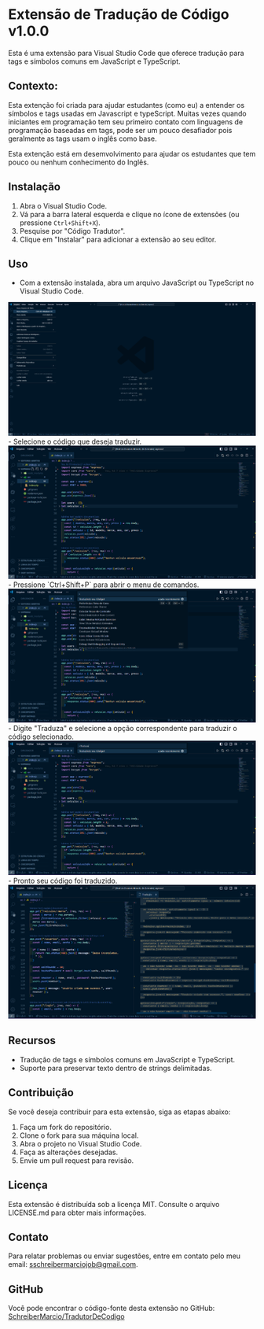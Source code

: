 # Extensão de Tradução de Código v1.0.0

Esta é uma extensão para Visual Studio Code que oferece tradução para tags e símbolos comuns em JavaScript e TypeScript.

## Contexto:

Esta extenção foi criada para ajudar estudantes (como eu) a entender os símbolos e tags usadas em Javascript e typeScript.
Muitas vezes quando iniciantes em programação tem seu primeiro contato com linguagens de programação baseadas em tags,
pode ser um pouco desafiador pois geralmente as tags usam o inglês como base.

Esta extenção está em desemvolvimento para ajudar os estudantes que tem pouco ou nenhum conhecimento do Inglês.

## Instalação

1. Abra o Visual Studio Code.
2. Vá para a barra lateral esquerda e clique no ícone de extensões (ou pressione `Ctrl+Shift+X`).
3. Pesquise por "Código Tradutor".
4. Clique em "Instalar" para adicionar a extensão ao seu editor.

## Uso

- Com a extensão instalada, abra um arquivo JavaScript ou TypeScript no Visual Studio Code.
<img src="img/image (2).png" alt="primeiro passo">
- Selecione o código que deseja traduzir.
<img src="img/image (3).png" alt="segundo passo">
- Pressione `Ctrl+Shift+P` para abrir o menu de comandos.
<img src="img/image (4).png" alt="terceiro passo">
- Digite "Traduza" e selecione a opção correspondente para traduzir o código selecionado.
<img src="img/image (5).png" alt="quarto passo">
- Pronto seu código foi traduzido.
<img src="img/image (6).png" alt="segundo passo">


## Recursos

- Tradução de tags e símbolos comuns em JavaScript e TypeScript.
- Suporte para preservar texto dentro de strings delimitadas.

## Contribuição

Se você deseja contribuir para esta extensão, siga as etapas abaixo:

1. Faça um fork do repositório.
2. Clone o fork para sua máquina local.
3. Abra o projeto no Visual Studio Code.
4. Faça as alterações desejadas.
5. Envie um pull request para revisão.

## Licença

Esta extensão é distribuída sob a licença MIT. Consulte o arquivo LICENSE.md para obter mais informações.

## Contato

Para relatar problemas ou enviar sugestões, entre em contato pelo meu email: [sschreibermarciojob@gmail.com](mailto:sschreibermarciojob@gmail.com).

## GitHub

Você pode encontrar o código-fonte desta extensão no GitHub: [SchreiberMarcio/TradutorDeCodigo](https://github.com/SchreiberMarcio/TradutorDeCodigo)
